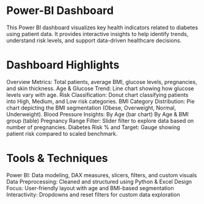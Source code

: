 # Power-BI Dashboard
This Power BI dashboard visualizes key health indicators related to diabetes using patient data. It provides interactive insights to help identify trends, understand risk levels, and support data-driven healthcare decisions.

# Dashboard Highlights
Overview Metrics: Total patients, average BMI, glucose levels, pregnancies, and skin thickness.
Age & Glucose Trend: Line chart showing how glucose levels vary with age.
Risk Classification: Donut chart classifying patients into High, Medium, and Low risk categories.
BMI Category Distribution: Pie chart depicting the BMI segmentation (Obese, Overweight, Normal, Underweight).
Blood Pressure Insights:
By Age (bar chart)
By Age & BMI group (table)
Pregnancy Range Filter: Slider filter to explore data based on number of pregnancies.
Diabetes Risk % and Target: Gauge showing patient risk compared to scaled benchmark.

# Tools & Techniques
Power BI: Data modeling, DAX measures, slicers, filters, and custom visuals
Data Preprocessing: Cleaned and structured using Python & Excel
Design Focus: User-friendly layout with age and BMI-based segmentation
Interactivity: Dropdowns and reset filters for custom data exploration
